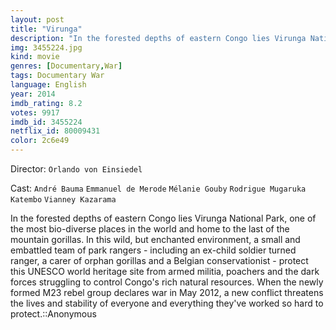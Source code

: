 ```yaml
---
layout: post
title: "Virunga"
description: "In the forested depths of eastern Congo lies Virunga National Park, one of the most bio-diverse places in the world and home to the last of the mountain gorillas. In this wild, but enchanted environment, a small and embattled team of park rangers - including an ex-child soldier turned ranger, a carer of orphan gorillas and a Belgian conservationist - protect this UNESCO world heritage site from armed militia, poachers and the dark forces str.."
img: 3455224.jpg
kind: movie
genres: [Documentary,War]
tags: Documentary War 
language: English
year: 2014
imdb_rating: 8.2
votes: 9917
imdb_id: 3455224
netflix_id: 80009431
color: 2c6e49
---
```

Director: `Orlando von Einsiedel`  

Cast: `André Bauma` `Emmanuel de Merode` `Mélanie Gouby` `Rodrigue Mugaruka Katembo` `Vianney Kazarama` 

In the forested depths of eastern Congo lies Virunga National Park, one of the most bio-diverse places in the world and home to the last of the mountain gorillas. In this wild, but enchanted environment, a small and embattled team of park rangers - including an ex-child soldier turned ranger, a carer of orphan gorillas and a Belgian conservationist - protect this UNESCO world heritage site from armed militia, poachers and the dark forces struggling to control Congo's rich natural resources. When the newly formed M23 rebel group declares war in May 2012, a new conflict threatens the lives and stability of everyone and everything they've worked so hard to protect.::Anonymous